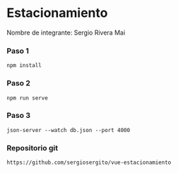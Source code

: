 # Estacionamiento

Nombre de integrante:
Sergio Rivera Mai

### Paso 1

```
npm install
```

### Paso 2

```
npm run serve
```

### Paso 3

```
json-server --watch db.json --port 4000
```

### Repositorio git

```
https://github.com/sergiosergito/vue-estacionamiento
```
